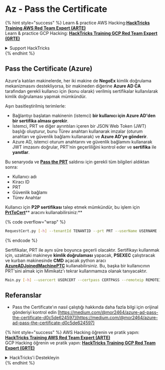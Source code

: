 # Az - Pass the Certificate

{% hint style="success" %}
Learn & practice AWS Hacking:<img src="../../../.gitbook/assets/image (1).png" alt="" data-size="line">[**HackTricks Training AWS Red Team Expert (ARTE)**](https://training.hacktricks.xyz/courses/arte)<img src="../../../.gitbook/assets/image (1).png" alt="" data-size="line">\
Learn & practice GCP Hacking: <img src="../../../.gitbook/assets/image (2).png" alt="" data-size="line">[**HackTricks Training GCP Red Team Expert (GRTE)**<img src="../../../.gitbook/assets/image (2).png" alt="" data-size="line">](https://training.hacktricks.xyz/courses/grte)

<details>

<summary>Support HackTricks</summary>

* Check the [**subscription plans**](https://github.com/sponsors/carlospolop)!
* **Join the** 💬 [**Discord group**](https://discord.gg/hRep4RUj7f) or the [**telegram group**](https://t.me/peass) or **follow** us on **Twitter** 🐦 [**@hacktricks\_live**](https://twitter.com/hacktricks\_live)**.**
* **Share hacking tricks by submitting PRs to the** [**HackTricks**](https://github.com/carlospolop/hacktricks) and [**HackTricks Cloud**](https://github.com/carlospolop/hacktricks-cloud) github repos.

</details>
{% endhint %}

## Pass the Certificate (Azure)

Azure'a katılan makinelerde, her iki makine de **NegoEx** kimlik doğrulama mekanizmasını destekliyorsa, bir makineden diğerine **Azure AD CA** tarafından gerekli kullanıcı için (konu olarak) verilmiş sertifikalar kullanılarak kimlik doğrulaması yapmak mümkündür.

Aşırı basitleştirilmiş terimlerle:

* Bağlantıyı başlatan makinenin (istemci) **bir kullanıcı için Azure AD'den bir sertifika alması gerekir**.
* İstemci, PRT ve diğer ayrıntıları içeren bir JSON Web Token (JWT) başlığı oluşturur, bunu Türev anahtarı kullanarak imzalar (oturum anahtarı ve güvenlik bağlamı kullanarak) ve **Azure AD'ye gönderir**.
* Azure AD, istemci oturum anahtarını ve güvenlik bağlamını kullanarak JWT imzasını doğrular, PRT'nin geçerliliğini kontrol eder ve **sertifika** ile **yanıtlar**.

Bu senaryoda ve [**Pass the PRT**](pass-the-prt.md) saldırısı için gerekli tüm bilgileri aldıktan sonra:

* Kullanıcı adı
* Kiracı ID
* PRT
* Güvenlik bağlamı
* Türev Anahtar

Kullanıcı için **P2P sertifikası** talep etmek mümkündür, bu işlem için [**PrtToCert**](https://github.com/morRubin/PrtToCert)** aracını kullanabilirsiniz:**

{% code overflow="wrap" %}
```bash
RequestCert.py [-h] --tenantId TENANTID --prt PRT --userName USERNAME --hexCtx HEXCTX --hexDerivedKey HEXDERIVEDKEY [--passPhrase PASSPHRASE]
```
{% endcode %}

Sertifikalar, PRT ile aynı süre boyunca geçerli olacaktır. Sertifikayı kullanmak için, uzaktaki makineye **kimlik doğrulaması** yapacak, **PSEXEC** çalıştıracak ve kurban makinesinde **CMD** açacak python aracı [**AzureADJoinedMachinePTC**](https://github.com/morRubin/AzureADJoinedMachinePTC) kullanabilirsiniz. Bu, başka bir kullanıcının PRT'sini almak için Mimikatz'ı tekrar kullanmamıza olanak tanıyacaktır.
```bash
Main.py [-h] --usercert USERCERT --certpass CERTPASS --remoteip REMOTEIP
```
## Referanslar

* Pass the Certificate'ın nasıl çalıştığı hakkında daha fazla bilgi için orijinal gönderiyi kontrol edin [https://medium.com/@mor2464/azure-ad-pass-the-certificate-d0c5de624597](https://medium.com/@mor2464/azure-ad-pass-the-certificate-d0c5de624597)

{% hint style="success" %}
AWS Hacking öğrenin ve pratik yapın:<img src="../../../.gitbook/assets/image (1).png" alt="" data-size="line">[**HackTricks Training AWS Red Team Expert (ARTE)**](https://training.hacktricks.xyz/courses/arte)<img src="../../../.gitbook/assets/image (1).png" alt="" data-size="line">\
GCP Hacking öğrenin ve pratik yapın: <img src="../../../.gitbook/assets/image (2).png" alt="" data-size="line">[**HackTricks Training GCP Red Team Expert (GRTE)**<img src="../../../.gitbook/assets/image (2).png" alt="" data-size="line">](https://training.hacktricks.xyz/courses/grte)

<details>

<summary>HackTricks'i Destekleyin</summary>

* [**abonelik planlarını**](https://github.com/sponsors/carlospolop) kontrol edin!
* **💬 [**Discord grubuna**](https://discord.gg/hRep4RUj7f) veya [**telegram grubuna**](https://t.me/peass) katılın ya da **Twitter**'da **bizi takip edin** 🐦 [**@hacktricks\_live**](https://twitter.com/hacktricks\_live)**.**
* **Hacking ipuçlarını paylaşmak için** [**HackTricks**](https://github.com/carlospolop/hacktricks) ve [**HackTricks Cloud**](https://github.com/carlospolop/hacktricks-cloud) github reposuna PR gönderin.

</details>
{% endhint %}
